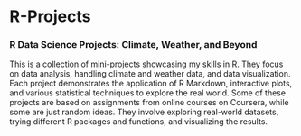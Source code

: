 # R-Projects
### **R Data Science Projects: Climate, Weather, and Beyond**

This is a collection of mini-projects showcasing my skills in R. They focus on data analysis, handling climate and weather data, and data visualization. Each project demonstrates the application of R Markdown, interactive plots, and various statistical techniques to explore the real world. Some of these projects are based on assignments from online courses on Coursera, while some are just random ideas. They involve exploring real-world datasets, trying different R packages and functions, and visualizing the results.
